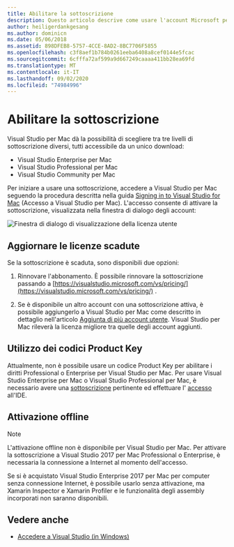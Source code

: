 ```yaml
---
title: Abilitare la sottoscrizione
description: Questo articolo descrive come usare l'account Microsoft per abilitare la sottoscrizione e sbloccare le funzionalità di Visual Studio per Mac
author: heiligerdankgesang
ms.author: dominicn
ms.date: 05/06/2018
ms.assetid: 898DFEB8-5757-4CCE-8AD2-8BC7706F5855
ms.openlocfilehash: c3f8aef1b784b0261eeba6408a8cef0144e5fcac
ms.sourcegitcommit: 6cfffa72af599a9d667249caaaa411bb28ea69fd
ms.translationtype: MT
ms.contentlocale: it-IT
ms.lasthandoff: 09/02/2020
ms.locfileid: "74984996"
---
```

# <a name="enable-subscription"></a>Abilitare la sottoscrizione

Visual Studio per Mac dà la possibilità di scegliere tra tre livelli di sottoscrizione diversi, tutti accessibile da un unico download:

* Visual Studio Enterprise per Mac
* Visual Studio Professional per Mac
* Visual Studio Community per Mac

Per iniziare a usare una sottoscrizione, accedere a Visual Studio per Mac seguendo la procedura descritta nella guida [Signing in to Visual Studio for Mac](signing-in.md) (Accesso a Visual Studio per Mac). L'accesso consente di attivare la sottoscrizione, visualizzata nella finestra di dialogo degli account:

![Finestra di dialogo di visualizzazione della licenza utente](media/user-accounts-login.png)

## <a name="update-expired-licenses"></a>Aggiornare le licenze scadute

Se la sottoscrizione è scaduta, sono disponibili due opzioni:

1. Rinnovare l'abbonamento. È possibile rinnovare la sottoscrizione passando a [https://visualstudio.microsoft.com/vs/pricing/](https://visualstudio.microsoft.com/vs/pricing/) .

2. Se è disponibile un altro account con una sottoscrizione attiva, è possibile aggiungerlo a Visual Studio per Mac come descritto in dettaglio nell'articolo [Aggiunta di più account utente](signing-in.md). Visual Studio per Mac rileverà la licenza migliore tra quelle degli account aggiunti.

## <a name="product-key-usage"></a>Utilizzo dei codici Product Key

Attualmente, non è possibile usare un codice Product Key per abilitare i diritti Professional o Enterprise per Visual Studio per Mac. Per usare Visual Studio Enterprise per Mac o Visual Studio Professional per Mac, è necessario avere una [sottoscrizione](https://visualstudio.microsoft.com/subscriptions/) pertinente ed effettuare l' [accesso](signing-in.md) all'IDE.

## <a name="offline-activation"></a>Attivazione offline

> [!NOTE]
> L'attivazione offline non è disponibile per Visual Studio per Mac.
> Per attivare la sottoscrizione a Visual Studio 2017 per Mac Professional o Enterprise, è necessaria la connessione a Internet al momento dell'accesso.

Se si è acquistato Visual Studio Enterprise 2017 per Mac per computer senza connessione Internet, è possibile usarlo senza attivazione, ma Xamarin Inspector e Xamarin Profiler e le funzionalità degli assembly incorporati non saranno disponibili.

## <a name="see-also"></a>Vedere anche

- [Accedere a Visual Studio (in Windows)](/visualstudio/ide/signing-in-to-visual-studio)